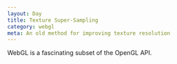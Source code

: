 ```yaml
---
layout: Day
title: Texture Super-Sampling
category: webgl
meta: An old method for improving texture resolution
---
```


WebGL is a fascinating subset of the OpenGL API.
